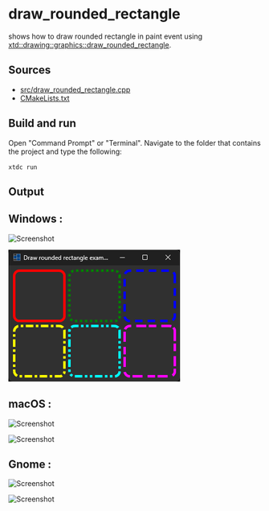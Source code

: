 # draw_rounded_rectangle

shows how to draw rounded rectangle in paint event using [xtd::drawing::graphics::draw_rounded_rectangle](https://gammasoft71.github.io/xtd/reference_guides/latest/classxtd_1_1drawing_1_1graphics.html#a41e7035946a1e3b647e48626841729a5).

## Sources

* [src/draw_rounded_rectangle.cpp](src/draw_rounded_rectangle.cpp)
* [CMakeLists.txt](CMakeLists.txt)

## Build and run

Open "Command Prompt" or "Terminal". Navigate to the folder that contains the project and type the following:

```shell
xtdc run
```

## Output

## Windows :

![Screenshot](../../../../docs/pictures/examples/draw_rounded_rectangle_w.png)

![Screenshot](../../../../docs/pictures/examples/draw_rounded_rectangle_wd.png)

## macOS :

![Screenshot](../../../../docs/pictures/examples/draw_rounded_rectangle_m.png)

![Screenshot](../../../../docs/pictures/examples/draw_rounded_rectangle_md.png)

## Gnome :

![Screenshot](../../../../docs/pictures/examples/draw_rounded_rectangle_g.png)

![Screenshot](../../../../docs/pictures/examples/draw_rounded_rectangle_gd.png)
